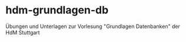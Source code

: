 # hdm-grundlagen-db
Übungen und Unterlagen zur Vorlesung "Grundlagen Datenbanken" der HdM Stuttgart
